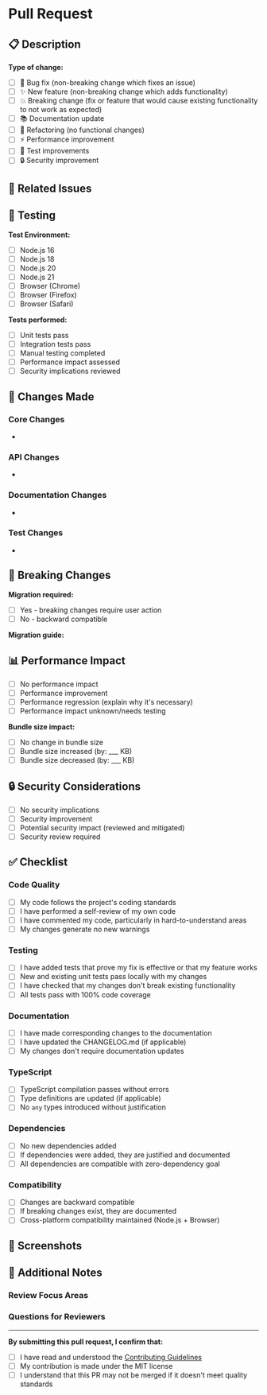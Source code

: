 # Pull Request

## 📋 Description

<!-- Provide a brief description of the changes in this PR -->

**Type of change:**
- [ ] 🐛 Bug fix (non-breaking change which fixes an issue)
- [ ] ✨ New feature (non-breaking change which adds functionality)
- [ ] 💥 Breaking change (fix or feature that would cause existing functionality to not work as expected)
- [ ] 📚 Documentation update
- [ ] 🔧 Refactoring (no functional changes)
- [ ] ⚡ Performance improvement
- [ ] 🧪 Test improvements
- [ ] 🔒 Security improvement

## 🔗 Related Issues

<!-- Link to related issues using keywords: -->
<!-- Closes #123, Fixes #456, Resolves #789 -->

## 🧪 Testing

<!-- Describe the tests you ran to verify your changes -->

**Test Environment:**
- [ ] Node.js 16
- [ ] Node.js 18  
- [ ] Node.js 20
- [ ] Node.js 21
- [ ] Browser (Chrome)
- [ ] Browser (Firefox)
- [ ] Browser (Safari)

**Tests performed:**
- [ ] Unit tests pass
- [ ] Integration tests pass
- [ ] Manual testing completed
- [ ] Performance impact assessed
- [ ] Security implications reviewed

## 📝 Changes Made

<!-- Provide a detailed list of changes made -->

### Core Changes
- 

### API Changes
- 

### Documentation Changes
- 

### Test Changes
- 

## 🔄 Breaking Changes

<!-- If this is a breaking change, describe what changes are required for existing users -->

**Migration required:**
- [ ] Yes - breaking changes require user action
- [ ] No - backward compatible

**Migration guide:**
<!-- If breaking changes, provide migration instructions -->

## 📊 Performance Impact

<!-- Describe any performance implications -->

- [ ] No performance impact
- [ ] Performance improvement
- [ ] Performance regression (explain why it's necessary)
- [ ] Performance impact unknown/needs testing

**Bundle size impact:**
- [ ] No change in bundle size
- [ ] Bundle size increased (by: ___ KB)
- [ ] Bundle size decreased (by: ___ KB)

## 🔒 Security Considerations

<!-- Address any security implications -->

- [ ] No security implications
- [ ] Security improvement
- [ ] Potential security impact (reviewed and mitigated)
- [ ] Security review required

## ✅ Checklist

<!-- Check all boxes that apply -->

### Code Quality
- [ ] My code follows the project's coding standards
- [ ] I have performed a self-review of my own code
- [ ] I have commented my code, particularly in hard-to-understand areas
- [ ] My changes generate no new warnings

### Testing
- [ ] I have added tests that prove my fix is effective or that my feature works
- [ ] New and existing unit tests pass locally with my changes
- [ ] I have checked that my changes don't break existing functionality
- [ ] All tests pass with 100% code coverage

### Documentation
- [ ] I have made corresponding changes to the documentation
- [ ] I have updated the CHANGELOG.md (if applicable)
- [ ] My changes don't require documentation updates

### TypeScript
- [ ] TypeScript compilation passes without errors
- [ ] Type definitions are updated (if applicable)
- [ ] No `any` types introduced without justification

### Dependencies
- [ ] No new dependencies added
- [ ] If dependencies were added, they are justified and documented
- [ ] All dependencies are compatible with zero-dependency goal

### Compatibility
- [ ] Changes are backward compatible
- [ ] If breaking changes exist, they are documented
- [ ] Cross-platform compatibility maintained (Node.js + Browser)

## 📸 Screenshots

<!-- If applicable, add screenshots to help explain your changes -->

## 🎯 Additional Notes

<!-- Add any additional notes for reviewers -->

### Review Focus Areas
<!-- Highlight specific areas where you'd like focused review -->

### Questions for Reviewers
<!-- Any specific questions or concerns -->

---

**By submitting this pull request, I confirm that:**
- [ ] I have read and understood the [Contributing Guidelines](../CONTRIBUTING.md)
- [ ] My contribution is made under the MIT license
- [ ] I understand that this PR may not be merged if it doesn't meet quality standards